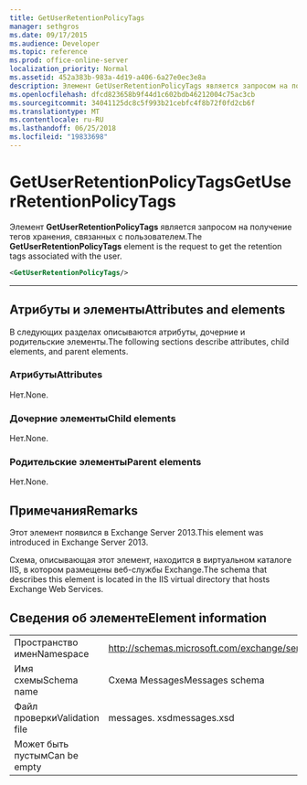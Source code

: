 ```yaml
---
title: GetUserRetentionPolicyTags
manager: sethgros
ms.date: 09/17/2015
ms.audience: Developer
ms.topic: reference
ms.prod: office-online-server
localization_priority: Normal
ms.assetid: 452a383b-983a-4d19-a406-6a27e0ec3e8a
description: Элемент GetUserRetentionPolicyTags является запросом на получение тегов хранения, связанных с пользователем.
ms.openlocfilehash: dfcd823658b9f44d1c602bdb46212004c75ac3cb
ms.sourcegitcommit: 34041125dc8c5f993b21cebfc4f8b72f0fd2cb6f
ms.translationtype: MT
ms.contentlocale: ru-RU
ms.lasthandoff: 06/25/2018
ms.locfileid: "19833698"
---
```

# <a name="getuserretentionpolicytags"></a><span data-ttu-id="934f4-103">GetUserRetentionPolicyTags</span><span class="sxs-lookup"><span data-stu-id="934f4-103">GetUserRetentionPolicyTags</span></span>

<span data-ttu-id="934f4-104">Элемент **GetUserRetentionPolicyTags** является запросом на получение тегов хранения, связанных с пользователем.</span><span class="sxs-lookup"><span data-stu-id="934f4-104">The **GetUserRetentionPolicyTags** element is the request to get the retention tags associated with the user.</span></span> 
  
```XML
<GetUserRetentionPolicyTags/>

```

 ****
## <a name="attributes-and-elements"></a><span data-ttu-id="934f4-105">Атрибуты и элементы</span><span class="sxs-lookup"><span data-stu-id="934f4-105">Attributes and elements</span></span>

<span data-ttu-id="934f4-106">В следующих разделах описываются атрибуты, дочерние и родительские элементы.</span><span class="sxs-lookup"><span data-stu-id="934f4-106">The following sections describe attributes, child elements, and parent elements.</span></span>
  
### <a name="attributes"></a><span data-ttu-id="934f4-107">Атрибуты</span><span class="sxs-lookup"><span data-stu-id="934f4-107">Attributes</span></span>

<span data-ttu-id="934f4-108">Нет.</span><span class="sxs-lookup"><span data-stu-id="934f4-108">None.</span></span>
  
### <a name="child-elements"></a><span data-ttu-id="934f4-109">Дочерние элементы</span><span class="sxs-lookup"><span data-stu-id="934f4-109">Child elements</span></span>

<span data-ttu-id="934f4-110">Нет.</span><span class="sxs-lookup"><span data-stu-id="934f4-110">None.</span></span>
  
### <a name="parent-elements"></a><span data-ttu-id="934f4-111">Родительские элементы</span><span class="sxs-lookup"><span data-stu-id="934f4-111">Parent elements</span></span>

<span data-ttu-id="934f4-112">Нет.</span><span class="sxs-lookup"><span data-stu-id="934f4-112">None.</span></span>
  
## <a name="remarks"></a><span data-ttu-id="934f4-113">Примечания</span><span class="sxs-lookup"><span data-stu-id="934f4-113">Remarks</span></span>

<span data-ttu-id="934f4-114">Этот элемент появился в Exchange Server 2013.</span><span class="sxs-lookup"><span data-stu-id="934f4-114">This element was introduced in Exchange Server 2013.</span></span>
  
<span data-ttu-id="934f4-115">Схема, описывающая этот элемент, находится в виртуальном каталоге IIS, в котором размещены веб-службы Exchange.</span><span class="sxs-lookup"><span data-stu-id="934f4-115">The schema that describes this element is located in the IIS virtual directory that hosts Exchange Web Services.</span></span>
  
## <a name="element-information"></a><span data-ttu-id="934f4-116">Сведения об элементе</span><span class="sxs-lookup"><span data-stu-id="934f4-116">Element information</span></span>

|||
|:-----|:-----|
|<span data-ttu-id="934f4-117">Пространство имен</span><span class="sxs-lookup"><span data-stu-id="934f4-117">Namespace</span></span>  <br/> |http://schemas.microsoft.com/exchange/services/2006/messages  <br/> |
|<span data-ttu-id="934f4-118">Имя схемы</span><span class="sxs-lookup"><span data-stu-id="934f4-118">Schema name</span></span>  <br/> |<span data-ttu-id="934f4-119">Схема Messages</span><span class="sxs-lookup"><span data-stu-id="934f4-119">Messages schema</span></span>  <br/> |
|<span data-ttu-id="934f4-120">Файл проверки</span><span class="sxs-lookup"><span data-stu-id="934f4-120">Validation file</span></span>  <br/> |<span data-ttu-id="934f4-121">messages. xsd</span><span class="sxs-lookup"><span data-stu-id="934f4-121">messages.xsd</span></span>  <br/> |
|<span data-ttu-id="934f4-122">Может быть пустым</span><span class="sxs-lookup"><span data-stu-id="934f4-122">Can be empty</span></span>  <br/> ||
   

